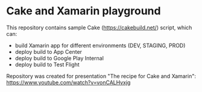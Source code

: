 # Cake and Xamarin playground

This repository contains sample Cake (https://cakebuild.net/) script, which can:
- build Xamarin app for different environments (DEV, STAGING, PROD)
- deploy build to App Center
- deploy build to Google Play Internal
- deploy build to Test Flight

Repository was created for presentation "The recipe for Cake and Xamarin": https://www.youtube.com/watch?v=vonCALHvxjg
